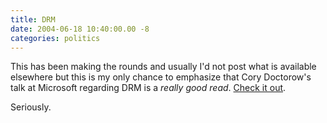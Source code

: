 ```yaml
---
title: DRM
date: 2004-06-18 10:40:00.00 -8
categories: politics
---
```

This has been making the rounds and usually I'd not post what is available elsewhere but this is my only chance to emphasize that Cory Doctorow's talk at Microsoft regarding DRM is a _really good read_. [Check it out](http://craphound.com/msftdrm.txt).

Seriously.
